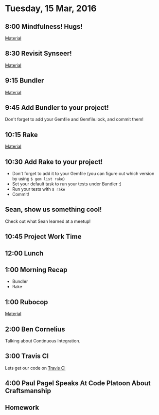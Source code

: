 Tuesday, 15 Mar, 2016
=====================

8:00 Mindfulness! Hugs!
-----------------------

[Material](https://github.com/CodePlatoon/curriculum/blob/b728391fdbeebed4c4b6abdf163e398e1b09d5fa/phase2/mindfulness-and-thinking-in-what.md)


8:30 Revisit Synseer!
---------------------

[Material](https://github.com/CodePlatoon/curriculum/blob/b728391fdbeebed4c4b6abdf163e398e1b09d5fa/phase2/revisit-synseer.md)


9:15 Bundler
------------

[Material](https://github.com/CodePlatoon/curriculum/blob/6d40afb061a261b05ab6bba6a28946f9079c2b80/phase2/bundler.md)


9:45 Add Bundler to your project!
---------------------------------

Don't forget to add your Gemfile and Gemfile.lock, and commit them!


10:15 Rake
----------

[Material](https://github.com/CodePlatoon/curriculum/blob/f70e89a/phase2/rake.md)


10:30 Add Rake to your project!
-------------------------------

* Don't forget to add it to your Gemfile
  (you can figure out which version by using `$ gem list rake`)
* Set your default task to run your tests under Bundler :)
* Run your tests with `$ rake`
* Commit!


Sean, show us something cool!
-----------------------------

Check out what Sean learned at a meetup!


10:45 Project Work Time
-----------------------


12:00 Lunch
-----------

1:00 Morning Recap
------------------

* Bundler
* Rake

1:00 Rubocop
------------

[Material](https://github.com/CodePlatoon/curriculum/blob/d30742d0b0c58be4bc721cf9521cc9f4e6fb04fc/phase1/rubocop.md)


2:00 Ben Cornelius
------------------

Talking about Continuous Integration.


3:00 Travis CI
--------------

Lets get our code on [Travis CI](https://docs.travis-ci.com/user/customizing-the-build)


4:00 Paul Pagel Speaks At Code Platoon About Craftsmanship
----------------------------------------------------------

Homework
--------
